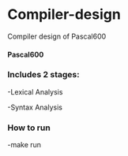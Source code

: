 # Compiler-design
Compiler design of Pascal600 <h4 color="#b22222">Pascal600</h4>

### Includes 2 stages:

-Lexical Analysis

-Syntax Analysis 

### How to run
-make run

